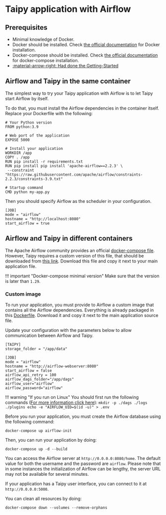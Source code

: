 # Taipy application with Airflow

## Prerequisites

- Minimal knowledge of Docker.
- Docker should be installed. Check [the official documentation](https://docs.docker.com/engine/install/) for Docker
  installation.
- Docker-compose should be installed. Check [the official documentation](https://docs.docker.com/compose/install/)
  for docker-compose installation.
- [:material-arrow-right: Had done the Getting-Started](standalone.md)

## Airflow and Taipy in the same container

The simplest way to try your Taipy application with Airflow is to let Taipy start Airflow by itself.

To do that, you must install the Airflow dependencies in the container itself.
Replace your Dockerfile with the following:
```
# Your Python version
FROM python:3.9

# Web port of the application
EXPOSE 5000

# Install your application
WORKDIR /app
COPY . /app
RUN pip install -r requirements.txt
RUN pip install pip install 'apache-airflow==2.2.3' \
 --constraint "https://raw.githubusercontent.com/apache/airflow/constraints-2.2.3/constraints-3.9.txt"

# Startup command
CMD python my-app.py
```

Then you should specify Airflow as the scheduler in your configuration.
```
[JOB]
mode = "airflow"
hostname = "http://localhost:8080"
start_airflow = true
```

## Airflow and Taipy in different containers

The Apache Airflow community provides an official
[docker-compose file](https://airflow.apache.org/docs/apache-airflow/stable/start/docker.html). However, Taipy requires
a custom version of this file, that should be downloaded from [this link](docker-compose.yml.md). Download this file
and copy it next to your main application file.

!!! important "Docker-compose minimal version"
    Make sure that the version is later than `1.29`.

### Custom image

To run your application, you must provide to Airflow a custom image that contains all the Airflow dependencies.
Everything is already packaged in this [Dockerfile](Dockerfile.md). Download it and copy it next to the main
application source file.

Update your configuration with the parameters below to allow communication between Airflow and Taipy.
```
[TAIPY]
storage_folder = "/app/data"

[JOB]
mode = "airflow"
hostname = "http://airflow-webserver:8080"
start_airflow = false
airflow_api_retry = 100
airflow_dags_folder="/app/dags"
airflow_user="airflow"
airflow_password="airflow"
```

!!! warning "If you run on Linux"
    You should first run the following commands ([For more information click here](https://airflow.apache.org/docs/apache-airflow/stable/start/docker.html#setting-the-right-airflow-user)):
    ```
    mkdir -p ./dags ./logs ./plugins
    echo -e "AIRFLOW_UID=$(id -u)" > .env
    ```


Before you run your application, you must create the Airflow database using the following command:
```
docker-compose up airflow-init
```
Then, you can run your application by doing:
```
docker-compose up -d --build
```

You can access the Airflow server at `http://0.0.0.0:8080/home`. The default value for both the username and the
password are `airflow`. Please note that in some instances the initialization of Airflow can be lengthy, the server
URL may not be available for several minutes.

If your application has a Taipy user interface, you can connect to it at `http://0.0.0.0:5000`.

You can clean all resources by doing:
```
docker-compose down --volumes --remove-orphans
```
